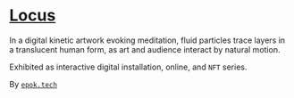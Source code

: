 # [Locus](https://epok.tech/locus)

In a digital kinetic artwork evoking meditation, fluid particles trace layers in a translucent human form, as art and audience interact by natural motion.

Exhibited as interactive digital installation, online, and `NFT` series.

By [`epok.tech`](https://epok.tech)
